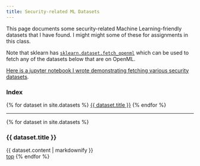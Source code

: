 ```yaml
---
title: Security-related ML Datasets
---
```


This page documents some security-related Machine Learning-friendly datasets that I have found. I might might some of these for assignments in this class.

Note that sklearn has [`sklearn.dataset.fetch_openml`](https://scikit-learn.org/stable/modules/generated/sklearn.datasets.fetch_openml.html) which can be used to fetch any of the datasets below that are on
OpenML.

[Here is a jupyter notebook I wrote demonstrating fetching various security datasets](https://github.com/deargle/deargle.github.io/blob/master/notebooks/ml_datasets_examples.ipynb).

### Index

{% for dataset in site.datasets %}
<a href='#{{ dataset.slug }}'>{{ dataset.title }}</a>
{% endfor %}

<hr/>

{% for dataset in site.datasets %}
<h3 id='{{ dataset.slug }}'>{{ dataset.title }}</h3>
<div>{{ dataset.content | markdownify }}</div>
<a href='#index'>top</a>
{% endfor %}
